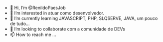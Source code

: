 - 👋 Hi, I’m @RenildoPaesJob
- 👀 I’m interested in atuar como desenvolvedor.
- 🌱 I’m currently learning JAVASCRIPT, PHP, SLQSERVE, JAVA,  um pouco de  tudo...
- 💞️ I’m looking to collaborate com a comunidade de DEVs
- 📫 How to reach me ...

<!---
RenildoPaesJob/RenildoPaesJob is a ✨ special ✨ repository because its `README.md` (this file) appears on your GitHub profile.
You can click the Preview link to take a look at your changes.
--->
